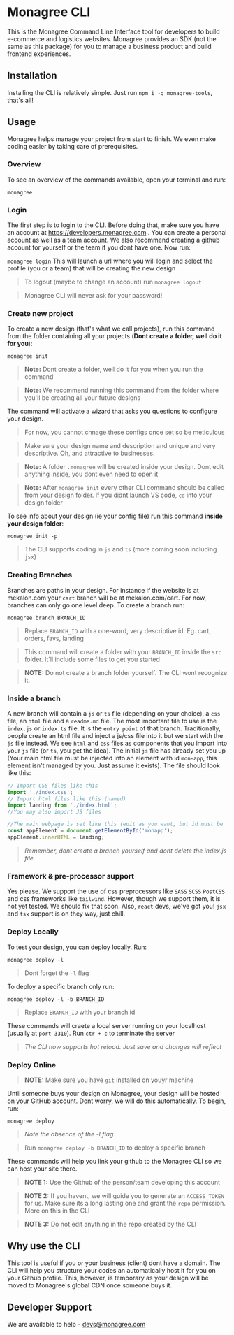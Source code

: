 # Monagree CLI
This is the Monagree Command Line Interface tool for developers to build e-commerce and logistics websites. Monagree provides an SDK (not the same as this package) for you to manage a business product and build frontend experiences. 
## Installation
Installing the CLI is relatively simple. Just run `npm i -g monagree-tools`, that's all!
## Usage
Monagree helps manage your project from start to finish. We even make coding easier by taking care of prerequisites.
### Overview
To see an overview of the commands available, open your terminal and run:

`monagree`
### Login
The first step is to login to the CLI. Before doing that, make sure you have an account at https://developers.monagree.com . You can create a personal account as well as a team account. We also recommend creating a github account for yourself or the team if you dont have one. Now run:

`monagree login`
This will launch a url where you will login and select the profile (you or a team) that will be creating the new design
> To logout (maybe to change an account) run `monagree logout`  

> Monagree CLI will never ask for your password!  

### Create new project
To create a new design (that's what we call projects), run this command from the folder containing all your projects (**Dont create a folder, well do it for you**):

`monagree init`
> **Note:** Dont create a folder, well do it for you when you run the command 

> **Note:** We recommend running this command from the folder where you'll be creating all your future designs  

The command will activate a wizard that asks you questions to configure your design.
> For now, you cannot chnage these configs once set so be meticulous  

> Make sure your design name and description and unique and very descriptive. Oh, and attractive to businesses.  

> **Note:** A folder `.monagree` will be created inside your design. Dont edit anything inside, you dont even need to open it  

> **Note:** After `monagree init` every other CLI command should be called from your design folder. If you didnt launch VS code, `cd` into your design folder  

To see info about your design (ie your config file) run this command **inside your design folder**:

`monagree init -p`
> The CLI supports coding in `js` and `ts` (more coming soon including `jsx`)  
###  Creating Branches
Branches are paths in your design. For instance if the website is at mekalon.com your `cart` branch will be at mekalon.com/cart. For now, branches can only go one level deep. To create a branch run:

`monagree branch BRANCH_ID`
> Replace `BRANCH_ID` with a one-word, very descriptive id. Eg. cart, orders, favs, landing  

> This command will create a folder with your `BRANCH_ID` inside the `src` folder. It'll include some files to get you started  

> **NOTE:** Do not create a branch folder yourself. The CLI wont recognize it.  

### Inside a branch
A new branch will contain a `js` or `ts` file (depending on your choice), a `css` file, an `html` file and a `readme.md` file. The most important file to use is the `index.js` or `index.ts` file. It is the `entry point` of that branch. Traditionally, people create an html file and inject a js/css file into it but we start with the `js` file instead. We see `html` and `css` files as components that you import into your `js` file (or `ts`, you get the idea). The initial `js` file has already set you up (Your main html file must be injected into an element with id `mon-app`, this element isn't managed by you. Just assume it exists). The file should look like this:
```javascript
// Import CSS files like this
import './index.css';
// Import html files like this (named)
import landing from './index.html';
//You may also import JS files

//The main webpage is set like this (edit as you want, but id must be `monapp`)
const appElement = document.getElementById('monapp');
appElement.innerHTML = landing;
```

> *Remember, dont create a branch yourself and dont delete the index.js file*  

### Framework & pre-processor support
Yes please. We support the use of css preprocessors like `SASS` `SCSS` `PostCSS` and css frameworks like `tailwind`. However, though we support them, it is not yet tested. We should fix that soon. Also, `react` devs, we've got you! `jsx` and `tsx` support is on they way, just chill.
### Deploy Locally
To test your design, you can deploy locally. Run:

`monagree deploy -l`
> Dont forget the `-l` flag  

To deploy a specific branch only run:

`monagree deploy -l -b BRANCH_ID`
> Replace `BRANCH_ID` with your branch id  

These commands will craete a local server running on your localhost (usually at `port 3310`). Run `ctr + c` to terminate the server  
> *The CLI now supports hot reload. Just save and changes will reflect*

### Deploy Online
> **NOTE:** Make sure you have `git` installed on youyr machine   

Until someone buys your design on Monagree, your design will be hosted on your GitHub account. Dont worry, we will do this automatically. To begin, run:

`monagree deploy`
> *Note the absence of the -l flag*  

> Run `monagree deploy -b BRANCH_ID` to deploy a specific branch  

These commands will help you link your github to the Monagree CLI so we can host your site there. 
> **NOTE 1:** Use the Github of the person/team developing this account  

> **NOTE 2:** If you havent, we will guide you to generate an `ACCESS_TOKEN` for us. Make sure its a long lasting one and grant the `repo` permission. More on this in the CLI  

> **NOTE 3:** Do not edit anything in the repo created by the CLI  

## Why use the CLI
This tool is useful if you or your business (client) dont have a domain. The CLI will help you structure your codes an automatically host it for you on your Github profile. This, however, is temporary as your design will be moved to Monagree's global CDN once someone buys it.
## Developer Support
We are available to help - devs@monagree.com